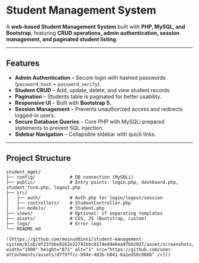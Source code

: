 # Student Management System

A **web-based Student Management System** built with **PHP, MySQL, and Bootstrap**, featuring **CRUD operations, admin authentication, session management, and paginated student listing**.

---

## Features

- **Admin Authentication** – Secure login with hashed passwords (`password_hash` + `password_verify`).  
- **Student CRUD** – Add, update, delete, and view student records.  
- **Pagination** – Students table is paginated for better usability.  
- **Responsive UI** – Built with **Bootstrap 5**.  
- **Session Management** – Prevents unauthorized access and redirects logged-in users.  
- **Secure Database Queries** – Core PHP with MySQLi prepared statements to prevent SQL injection.  
- **Sidebar Navigation** – Collapsible sidebar with quick links.  

---

## Project Structure

```text
student_mgmt/
├── config/             # DB connection (MySQLi)
├── public/             # Entry points: login.php, dashboard.php, student_form.php, logout.php
├── src/
│   ├── auth/           # Auth.php for login/logout/session
│   ├── controllers/    # StudentController.php
│   ├── models/         # Student.php
├── views/              # Optional: if separating templates
├── assets/             # CSS, JS (Bootstrap, custom)
├── logs/               # Error logs
└── README.md

![https://github.com/moinuddinn1/student-management-system/blob/df23fbbe8262e22741bbc8174ed4e6ea97b02927/asset/screenshots/1.png<img width="1900" height="871" alt="1" src="https://github.com/user-attachments/assets/d7f9ffcc-b94e-483b-b841-6a1ed58c066b" />]()

